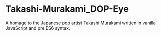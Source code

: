 # Takashi-Murakami_DOP-Eye
A homage to the Japanese pop artist Takashi Murakami written in vanilla JavaScript and pre ES6 syntax.
